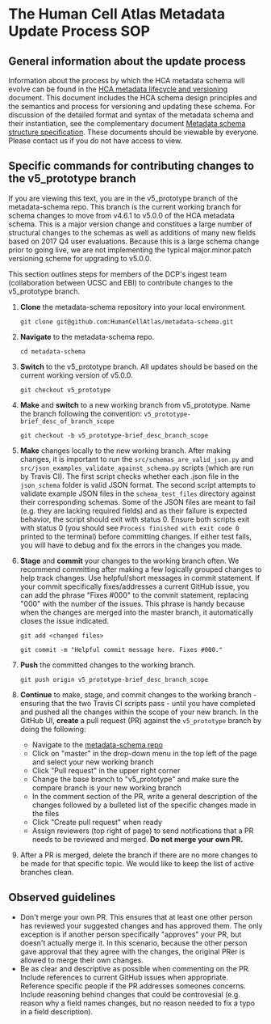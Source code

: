 # The Human Cell Atlas Metadata Update Process SOP

## General information about the update process

Information about the process by which the HCA metadata schema will evolve can be found in the [HCA metadata lifecycle and versioning](https://docs.google.com/document/d/1eUVpYDLu2AxmxRw2ZUMM-jpKNxQudJbznNyNRp35nLc/edit#heading=h.6p3dwsx7c3hb) document. This document includes the HCA schema design principles and the semantics and process for versioning and updating these schema. For discussion of the detailed format and syntax of the metadata schema and their instantiation, see the complementary document [Metadata schema structure specification](https://docs.google.com/document/d/1pxQj7BfM8HHgD4ilm4dlvZuZATfJkNC5s_-TUoA4lYA/edit?ts=59b16455). These documents should be viewable by everyone. Please contact us if you do not have access to view.

## Specific commands for contributing changes to the v5_prototype branch

If you are viewing this text, you are in the v5_prototype branch of the metadata-schema repo. This branch is the current working branch for schema changes to move from v4.6.1 to v5.0.0 of the HCA metadata schema. This is a major version change and constitues a large number of structural changes to the schemas as well as additions of many new fields based on 2017 Q4 user evaluations. Because this is a large schema change prior to going live, we are not implementing the typical major.minor.patch versioning scheme for upgrading to v5.0.0. 

This section outlines steps for members of the DCP's ingest team (collaboration between UCSC and EBI) to contribute changes to the v5_prototype branch.


1. **Clone** the metadata-schema repository into your local environment.

    `git clone git@github.com:HumanCellAtlas/metadata-schema.git`

1. **Navigate** to the metadata-schema repo.

    `cd metadata-schema`
    
1. **Switch** to the v5_prototype branch. All updates should be based on the current working version of v5.0.0.

    `git checkout v5_prototype`

1. **Make** and **switch** to a new working branch from v5_prototype. Name the branch following the convention: `v5_prototype-brief_desc_of_branch_scope`

    `git checkout -b v5_prototype-brief_desc_branch_scope`

1. **Make** changes locally to the new working branch. After making changes, it is important to run the `src/schemas_are_valid_json.py` and `src/json_examples_validate_against_schema.py` scripts (which are run by Travis CI). The first script checks whether each .json file in the `json_schema` folder is valid JSON format. The second script attempts to validate example JSON files in the `schema_test_files` directory against their corresponding schemas. Some of the JSON files are meant to fail (e.g. they are lacking required fields) and as their failure is expected behavior, the script should exit with status 0. Ensure both scripts exit with status 0 (you should see `Process finished with exit code 0` printed to the terminal) before committing changes. If either test fails, you will have to debug and fix the errors in the changes you made.

1. **Stage** and **commit** your changes to the working branch often. We recommend committing after making a few logically grouped changes to help track changes. Use helpful/short messages in commit statement. If your commit specifically fixes/addresses a current GitHub issue, you can add the phrase "Fixes #000" to the commit statement, replacing "000" with the number of the issues. This phrase is handy because when the changes are merged into the master branch, it automatically closes the issue indicated.

    `git add <changed files>`
    
    `git commit -m "Helpful commit message here. Fixes #000."`

1. **Push** the committed changes to the working branch.

    `git push origin v5_prototype-brief_desc_branch_scope`

1. **Continue** to make, stage, and commit changes to the working branch - ensuring that the two Travis CI scripts pass - until you have completed and pushed all the changes within the scope of your new branch. In the GitHub UI, **create** a pull request (PR) against the `v5_prototype` branch by doing the following:
    - Navigate to the [metadata-schema repo](https://github.com/HumanCellAtlas/metadata-schema)
    - Click on "master" in the drop-down menu in the top left of the page and select your new working branch
    - Click "Pull request" in the upper right corner
    - Change the base branch to "v5_prototype" and make sure the compare branch is your new working branch
    - In the comment section of the PR, write a general description of the changes followed by a bulleted list of the specific changes made in the files
    - Click "Create pull request" when ready
    - Assign reviewers (top right of page) to send notifications that a PR needs to be reviewed and merged. **Do not merge your own PR.**

1. After a PR is merged, delete the branch if there are no more changes to be made for that specific topic. We would like to keep the list of active branches clean.

## Observed guidelines

- Don't merge your own PR. This ensures that at least one other person has reviewed your suggested changes and has approved them. The only exception is if another person specifically "approves" your PR, but doesn't actually merge it. In this scenario, because the other person gave approval that they agree with the changes, the original PRer is allowed to merge their own changes.
- Be as clear and descriptive as possible when commenting on the PR. Include references to current GitHub issues when appropriate. Reference specific people if the PR addresses someones concerns. Include reasoning behind changes that could be controvesial (e.g. reason why a field names changes, but no reason needed to fix a typo in a field description).

